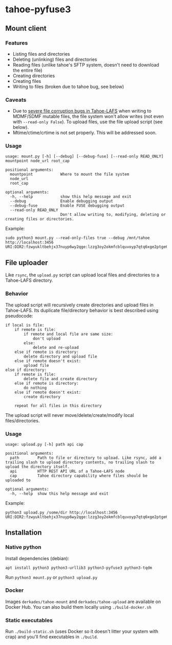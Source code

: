 # tahoe-pyfuse3

## Mount client

### Features
- Listing files and directories
- Deleting (unlinking) files and directories
- Reading files (unlike tahoe's SFTP system, doesn't need to download the entire file)
- Creating directories
- Creating files
- Writing to files (broken due to tahoe bug, see below)

### Caveats
- Due to [severe file corruption bugs in Tahoe-LAFS](https://tahoe-lafs.org/trac/tahoe-lafs/ticket/3818) when writing to MDMF/SDMF mutable files, the file system won't allow writes (not even with `--read-only False`). To upload files, use the file upload script (see below).
- Mtime/ctime/crtime is not set properly. This will be addressed soon.

### Usage
```
usage: mount.py [-h] [--debug] [--debug-fuse] [--read-only READ_ONLY] mountpoint node_url root_cap

positional arguments:
  mountpoint            Where to mount the file system
  node_url
  root_cap

optional arguments:
  -h, --help            show this help message and exit
  --debug               Enable debugging output
  --debug-fuse          Enable FUSE debugging output
  --read-only READ_ONLY
                        Don't allow writing to, modifying, deleting or creating files or directories.
```
Example:
```
sudo python3 mount.py --read-only-files true --debug /mnt/tahoe http://localhost:3456 URI:DIR2:fzwyukltbehjx37nuyp6wy2qge:lzzg3oy2okmfcblquvoyp7qtq6xge2ptge6srogn56hbn7ckhgra
```

## File uploader
Like `rsync`, the `upload.py` script can upload local files and directories to a Tahoe-LAFS directory.


### Behavior
The upload script will recursively create directories and upload files in Tahoe-LAFS. Its duplicate file/directory behavior is best described using pseudocode:

```
if local is file:
    if remote is file:
        if remote and local file are same size:
            don't upload
        else:
            delete and re-upload
    else if remote is directory:
        delete directory and upload file
    else if remote doesn't exist:
        upload file
else if directory:
    if remote is file:
        delete file and create directory
    else if remote is directory:
        do nothing
    else if remote doesn't exist:
        create directory

    repeat for all files in this directory
```
The upload script will never move/delete/create/modify local files/directories.

### Usage
```
usage: upload.py [-h] path api cap

positional arguments:
  path        Path to file or directory to upload. Like rsync, add a trailing slash to upload directory contents, no trailing slash to upload the directory itself.
  api         HTTP REST API URL of a Tahoe-LAFS node
  cap         Tahoe directory capability where files should be uploaded to

optional arguments:
  -h, --help  show this help message and exit
```

Example:
```
python3 upload.py /some/dir http://localhost:3456 URI:DIR2:fzwyukltbehjx37nuyp6wy2qge:lzzg3oy2okmfcblquvoyp7qtq6xge2ptge6srogn56hbn7ckhgra
```

## Installation

### Native python

Install dependencies (debian):
```
apt install python3 python3-urllib3 python3-pyfuse3 python3-tqdm
```

Run `python3 mount.py` or `python3 upload.py`

### Docker

Images `derkades/tahoe-mount` and `derkades/tahoe-upload` are available on Docker Hub. You can also build them locally using `./build-docker.sh`

### Static executables
Run `./build-static.sh` (uses Docker so it doesn't litter your system with crap) and you'll find executables in `./build`.
